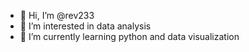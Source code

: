 - 👋 Hi, I’m @rev233
- 👀 I’m interested in data analysis
- 🌱 I’m currently learning python and data visualization

<!---
rev233/rev233 is a ✨ special ✨ repository because its `README.md` (this file) appears on your GitHub profile.
You can click the Preview link to take a look at your changes.
--->
